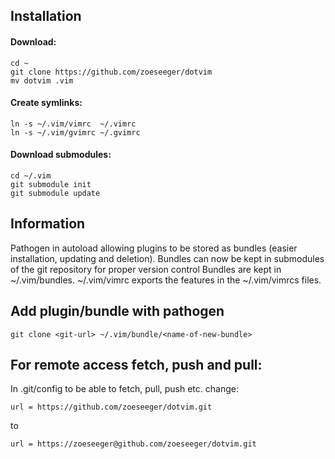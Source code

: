 ## Installation

#### Download:

    cd ~
    git clone https://github.com/zoeseeger/dotvim
    mv dotvim .vim

#### Create symlinks:

    ln -s ~/.vim/vimrc  ~/.vimrc
    ln -s ~/.vim/gvimrc ~/.gvimrc

#### Download submodules:

    cd ~/.vim
    git submodule init
    git submodule update

## Information

Pathogen in autoload allowing plugins to be stored as bundles (easier installation, updating and deletion). Bundles can now be kept in submodules of the git repository for proper version control Bundles are kept in ~/.vim/bundles. ~/.vim/vimrc exports the features in the ~/.vim/vimrcs files.

## Add plugin/bundle with pathogen

    git clone <git-url> ~/.vim/bundle/<name-of-new-bundle>

## For remote access fetch, push and pull:

In .git/config to be able to fetch, pull, push etc. change:

    url = https://github.com/zoeseeger/dotvim.git
to
    
    url = https://zoeseeger@github.com/zoeseeger/dotvim.git
